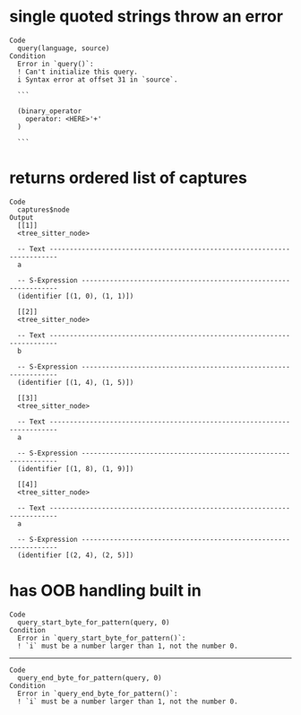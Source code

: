 # single quoted strings throw an error

    Code
      query(language, source)
    Condition
      Error in `query()`:
      ! Can't initialize this query.
      i Syntax error at offset 31 in `source`.
      
      ```
      
      (binary_operator
        operator: <HERE>'+'
      )
        
      ```

# returns ordered list of captures

    Code
      captures$node
    Output
      [[1]]
      <tree_sitter_node>
      
      -- Text ------------------------------------------------------------------------
      a
      
      -- S-Expression ----------------------------------------------------------------
      (identifier [(1, 0), (1, 1)])
      
      [[2]]
      <tree_sitter_node>
      
      -- Text ------------------------------------------------------------------------
      b
      
      -- S-Expression ----------------------------------------------------------------
      (identifier [(1, 4), (1, 5)])
      
      [[3]]
      <tree_sitter_node>
      
      -- Text ------------------------------------------------------------------------
      a
      
      -- S-Expression ----------------------------------------------------------------
      (identifier [(1, 8), (1, 9)])
      
      [[4]]
      <tree_sitter_node>
      
      -- Text ------------------------------------------------------------------------
      a
      
      -- S-Expression ----------------------------------------------------------------
      (identifier [(2, 4), (2, 5)])
      

# has OOB handling built in

    Code
      query_start_byte_for_pattern(query, 0)
    Condition
      Error in `query_start_byte_for_pattern()`:
      ! `i` must be a number larger than 1, not the number 0.

---

    Code
      query_end_byte_for_pattern(query, 0)
    Condition
      Error in `query_end_byte_for_pattern()`:
      ! `i` must be a number larger than 1, not the number 0.

